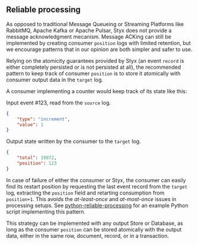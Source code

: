 ## Reliable processing

As opposed to traditional Message Queueing or Streaming Platforms like RabbitMQ, Apache Kafka or Apache Pulsar, Styx does not provide a message acknowledgment mecanism. Message ACKing can still be implemented by creating consumer `position` logs with limited retention, but we encourage patterns that in our opinion are both simpler and safer to use.

Relying on the atomicity guarantees provided by Styx (an event `record` is either completely persisted or is not persisted at all), the recommended pattern to keep track of consumer `position` is to store it atomically with consumer output data in the `target` log.

A consumer implementing a counter would keep track of its state like this:

Input event #123, read from the `source` log.

```json
{
	"type": "increment",
	"value": 1
}
```

Output state written by the consumer to the `target` log.

```json
{
	"total": 19872,
	"position": 123
}
```

In case of failure of either the consumer or Styx, the consumer can easily find its restart position by requesting the last event record from the `target` log, extracting the `position` field and retarting consumption from `position+1`. This avoids the *at-least-once* and *at-most-once* issues in processing setups. See [python-reliable-processing](../examples/python-reliable-processing) for an example Python script implementing this pattern.

This strategy can be implemented with any output Store or Database, as long as the consumer `position` can be stored atomically with the output data, either in the same row, document, record, or in a transaction.
